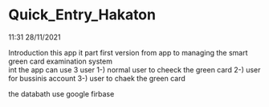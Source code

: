 # Quick_Entry_Hakaton
 11:31 28/11/2021
 
  Introduction 
  this app it part first version from app to managing the smart green card examination system  
  int the app can use 3 user 
  1-) normal user to cheeck the green card 
  2-) user for bussinis account <coming soon>
  3-) user to chaek the green card 
  
  the databath use google firbase 
  
  
